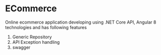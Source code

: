 # ECommerce
Online ecommerce application developing using .NET Core API, Angular 8 technologies and has following features
1) Generic Repository
2) API Exception handling 
3) swagger 
